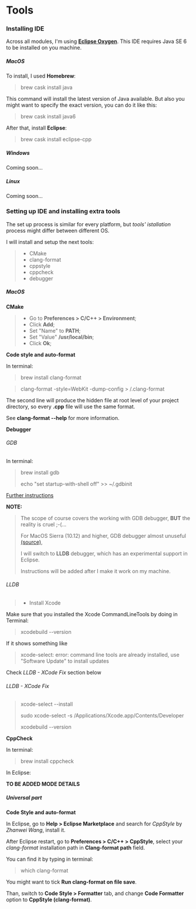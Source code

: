 # Tools
### Installing IDE
Across all modules, I'm using [**Eclipse Oxygen**](http://www.eclipse.org/downloads/).
This IDE requires Java SE 6 to be installed on you machine.

##### MacOS
To install, I used **Homebrew**:
> brew cask install java

This command will install the latest version of Java available.
But also you might want to specify the exact version, you can do it like this:

> brew cask install java6

After that, install **Eclipse**:
> brew cask install eclipse-cpp

##### Windows
Coming soon...
##### Linux
Coming soon...

### Setting up IDE and installing extra tools
The set up process is similar for every platform, but _tools' istallation_ process might differ between different OS.

I will install and setup the next tools:
> - CMake
> - clang-format
> - cppstyle
> - cppcheck
> - debugger

##### MacOS
**CMake**
> - Go to **Preferences > C/C++ > Environment**;
> - Click **Add**;
> - Set "Name" to **PATH**;
> - Set "Value" **/usr/local/bin**;
> - Click **Ok**;

**Code style and auto-format**

In terminal:
> brew install clang-format

> clang-format -style=WebKit -dump-config > **<your-project-root-directory>**/.clang-format

The second line will produce the hidden file at root level of your project directory,
so every **.cpp** file will use the same format.

See **clang-format --help** for more information.

**Debugger**
###### GDB
In terminal:
> brew install gdb
>
> echo "set startup-with-shell off" >> ~/.gdbinit

[Further instructions](https://sourceware.org/gdb/wiki/BuildingOnDarwin)

**NOTE:**
> The scope of course covers the working with GDB debugger, **BUT** the reality is cruel ;-(...
>
> For MacOS Sierra (10.12) and higher, GDB debugger almost unuseful [(source)](http://wiki.eclipse.org/CDT/User/FAQ#How_do_I_use_GDB_on_recent_versions_of_macOS.3F),
>
> I will switch to **LLDB** debugger, which has an experimental support in Eclipse.
>
> Instructions will be added after I make it work on my machine.

###### LLDB
> - Install Xcode

Make sure that you installed the Xcode CommandLineTools by doing in Terminal:

>	xcodebuild --version

If it shows something like
> xcode-select: error: command line tools are already installed, use "Software Update" to install updates

Check _LLDB - XCode Fix_ section below

###### LLDB - XCode Fix
> xcode-select --install
>
> sudo xcode-select -s /Applications/Xcode.app/Contents/Developer
>
> xcodebuild --version

**CppCheck**

In terminal:
> brew install cppcheck

In Eclipse:

**TO BE ADDED MODE DETAILS**

##### Universal part
**Code Style and auto-format**

In Eclipse, go to **Help > Eclipse Marketplace** and search for _CppStyle_ by _Zhanwei Wang_, install it.

After Eclipse restart, go to **Preferences > C/C++ > CppStyle**,
select your _clang-format_ installation path in **Clang-format path** field.

You can find it by typing in terminal:
> which clang-format

You might want to tick **Run clang-format on file save**.

Than, switch to **Code Style > Formatter** tab, and change **Code Formatter** option to **CppStyle (clang-format)**.
